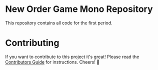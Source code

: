 # New Order Game Mono Repository

This repository contains all code for the first period.

# Contributing

If you want to contribute to this project it's great!
Please read the [Contributors Guide](https://github.com/NewOrderGame/monorepo/blob/master/CONTRIBUTING.md) for instructions.
Cheers! 🍻